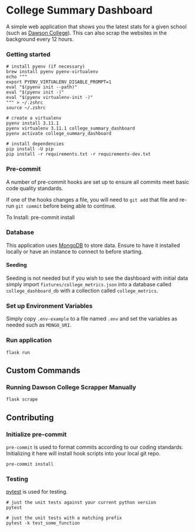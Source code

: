 # College Summary Dashboard
A simple web application that shows you the latest stats for a given school (such as [Dawson College](https://www.dawsoncollege.qc.ca/)). This can also scrap the websites in the background every 12 hours.

### Getting started

```shell
# install pyenv (if necessary)
brew install pyenv pyenv-virtualenv
echo """
export PYENV_VIRTUALENV_DISABLE_PROMPT=1
eval "$(pyenv init --path)"
eval "$(pyenv init -)"
eval "$(pyenv virtualenv-init -)"
""" > ~/.zshrc
source ~/.zshrc

# create a virtualenv
pyenv install 3.11.1
pyenv virtualenv 3.11.1 college_summary_dashboard
pyenv activate college_summary_dashboard

# install dependencies
pip install -U pip
pip install -r requirements.txt -r requirements-dev.txt
```

### Pre-commit

A number of pre-commit hooks are set up to ensure all commits meet basic code quality standards.

If one of the hooks changes a file, you will need to `git add` that file and re-run `git commit` before being able to continue.

To Install:
    pre-commit install


### Database
This application uses [MongoDB](https://www.mongodb.com/try/download/community) to store data. Ensure to have it installed locally or have an instance to connect to before starting.

#### Seeding
Seeding is not needed but if you wish to see the dashboard with initial data simply import `fixtures/college_metrics.json` into a database called `college_dashboard_db` with a collection called `college_metrics`.

### Set up Environment Variables

Simply copy `.env-example` to a file named `.env` and set the variables as needed such as `MONGO_URI`.

### Run application
```
flask run
```

## Custom Commands

### Running Dawson College Scrapper Manually
```
flask scrape
```

## Contributing

### Initialize pre-commit
`pre-commit` is used to format commits according to our coding standards. Initializing it here will install hook scripts into your local git repo.
```
pre-commit install
```

### Testing

[pytest](https://docs.pytest.org/en/6.2.x/) is used for testing.

    # just the unit tests against your current python version
    pytest

    # just the unit tests with a matching prefix
    pytest -k test_some_function
